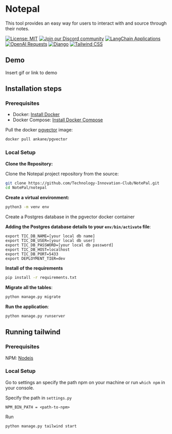 
# Notepal

This tool provides an easy way for users to interact with and source through their notes.

[![License: MIT](https://img.shields.io/badge/License-MIT-yellow.svg)](https://opensource.org/licenses/MIT) [![Join our Discord community](https://img.shields.io/discord/1111281482514833449?color=%237289DA&label=Join%20Our%20Discord&logo=discord&logoColor=white)](https://discord.gg/SXMJnQaY) [![LangChain Applications](https://img.shields.io/badge/LangChain%20Applications-0.0.238-black)](https://example.com/langchain-applications/) [![OpenAI Requests](https://img.shields.io/badge/OpenAI%20-0.27.8-yellow)](https://example.com/openai-requests/) [![Django](https://img.shields.io/badge/Django-4.1.7-purple)](https://www.djangoproject.com/) [![Tailwind CSS](https://img.shields.io/badge/Tailwind%20CSS-3.6.0-blue)](https://tailwindcss.com/)

## Demo

Insert gif or link to demo

## Installation steps

### Prerequisites
- Docker: [Install Docker](https://docs.docker.com/get-docker/)
- Docker Compose: [Install Docker Compose](https://docs.docker.com/compose/install/)

Pull the docker [pgvector](https://github.com/pgvector/pgvector#docker) image:
```bash
docker pull ankane/pgvector
```

### Local Setup

**Clone the Repository:**
   
Clone the Notepal project repository from the source:

   ```bash
   git clone https://github.com/Technology-Innovation-Club/NotePal.git
   cd NotePal/notepal
```

**Create a virtual environment:**

```bash
python3 -m venv env
```
Create a Postgres database in the pgvector docker container

**Adding the Postgres database details to your `env/bin/activate` file**:
```code
export TIC_DB_NAME=[your local db name]
export TIC_DB_USER=[your local db user]
export TIC_DB_PASSWORD=[your local db password]
export TIC_DB_HOST=localhost
export TIC_DB_PORT=5433
export DEPLOYMENT_TIER=dev
```

**Install of the requirements**
```bash
pip install -r requirements.txt
```

**Migrate all the tables**:

```bash
python manage.py migrate
```

**Run the application**:

```bash
python manage.py runserver
```

## Running tailwind
### Prerequisites
NPM: [Nodejs](https://nodejs.org/en)

### Local Setup
Go to settings an specify the path npm on your machine or run `which npm` in your console.

Specify the path in `settings.py`

```code
NPM_BIN_PATH = <path-to-npm>
```
Run
```bash
python manage.py tailwind start
```
